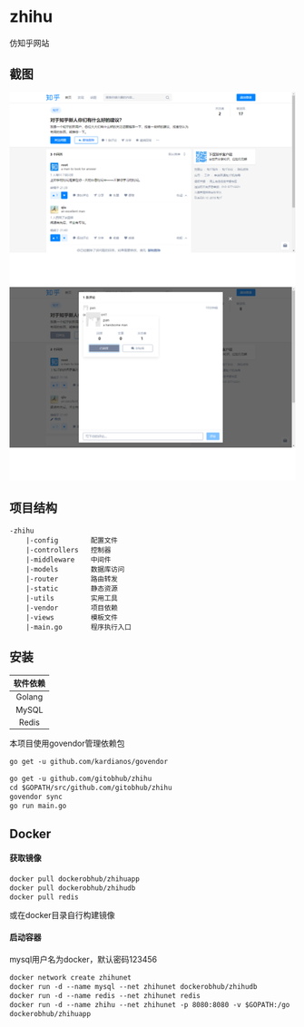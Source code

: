 # zhihu
仿知乎网站

## 截图
![file](screenshots/question.png)
![file](screenshots/comment.png)

## 项目结构
```
-zhihu
    |-config        配置文件
    |-controllers   控制器
    |-middleware    中间件
    |-models        数据库访问
    |-router        路由转发
    |-static        静态资源
    |-utils         实用工具
    |-vendor        项目依赖
    |-views         模板文件
    |-main.go       程序执行入口
```

## 安装
|软件依赖|
|:------:|
| Golang |
| MySQL |
| Redis |

本项目使用govendor管理依赖包
```
go get -u github.com/kardianos/govendor
```

```
go get -u github.com/gitobhub/zhihu
cd $GOPATH/src/github.com/gitobhub/zhihu
govendor sync
go run main.go
```

## Docker
#### 获取镜像
```
docker pull dockerobhub/zhihuapp
docker pull dockerobhub/zhihudb
docker pull redis
```
或在docker目录自行构建镜像

#### 启动容器
mysql用户名为docker，默认密码123456
```
docker network create zhihunet
docker run -d --name mysql --net zhihunet dockerobhub/zhihudb
docker run -d --name redis --net zhihunet redis
docker run -d --name zhihu --net zhihunet -p 8080:8080 -v $GOPATH:/go dockerobhub/zhihuapp
```

